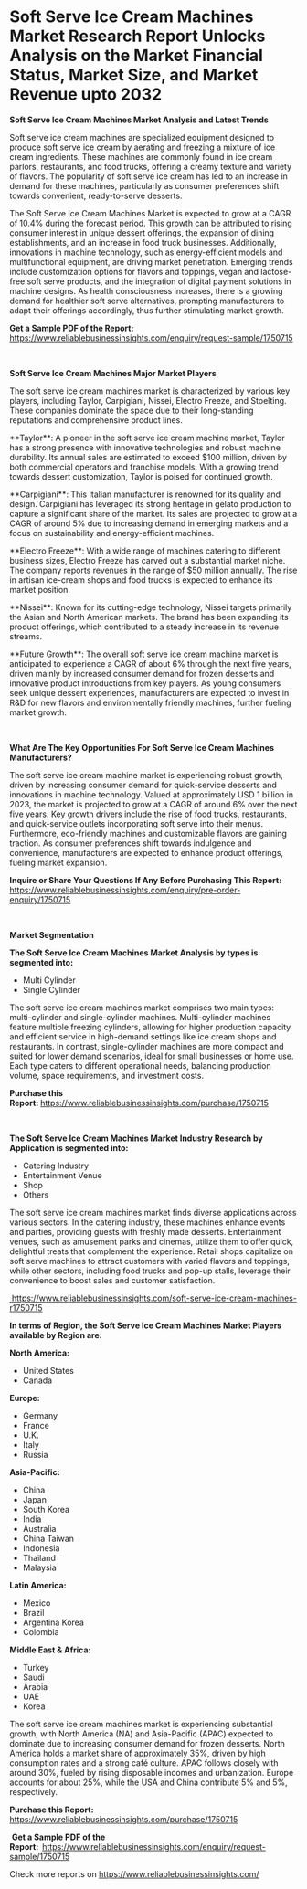 <p><h1>Soft Serve Ice Cream Machines Market Research Report Unlocks Analysis on the Market Financial Status, Market Size, and Market Revenue upto 2032</h1></p><p><strong>Soft Serve Ice Cream Machines Market Analysis and Latest Trends</strong></p>
<p><p>Soft serve ice cream machines are specialized equipment designed to produce soft serve ice cream by aerating and freezing a mixture of ice cream ingredients. These machines are commonly found in ice cream parlors, restaurants, and food trucks, offering a creamy texture and variety of flavors. The popularity of soft serve ice cream has led to an increase in demand for these machines, particularly as consumer preferences shift towards convenient, ready-to-serve desserts.</p><p>The Soft Serve Ice Cream Machines Market is expected to grow at a CAGR of 10.4% during the forecast period. This growth can be attributed to rising consumer interest in unique dessert offerings, the expansion of dining establishments, and an increase in food truck businesses. Additionally, innovations in machine technology, such as energy-efficient models and multifunctional equipment, are driving market penetration. Emerging trends include customization options for flavors and toppings, vegan and lactose-free soft serve products, and the integration of digital payment solutions in machine designs. As health consciousness increases, there is a growing demand for healthier soft serve alternatives, prompting manufacturers to adapt their offerings accordingly, thus further stimulating market growth.</p></p>
<p><strong>Get a Sample PDF of the Report:&nbsp;</strong> <a href="https://www.reliablebusinessinsights.com/enquiry/request-sample/1750715?utm_campaign=3213&utm_medium=2&utm_source=Github&utm_content=ia&utm_term=10042025&utm_id=soft-serve-ice-cream-machines">https://www.reliablebusinessinsights.com/enquiry/request-sample/1750715</a></p>
<p>&nbsp;</p>
<p><strong>Soft Serve Ice Cream Machines Major Market Players</strong></p>
<p><p>The soft serve ice cream machines market is characterized by various key players, including Taylor, Carpigiani, Nissei, Electro Freeze, and Stoelting. These companies dominate the space due to their long-standing reputations and comprehensive product lines.</p><p>**Taylor**: A pioneer in the soft serve ice cream machine market, Taylor has a strong presence with innovative technologies and robust machine durability. Its annual sales are estimated to exceed $100 million, driven by both commercial operators and franchise models. With a growing trend towards dessert customization, Taylor is poised for continued growth.</p><p>**Carpigiani**: This Italian manufacturer is renowned for its quality and design. Carpigiani has leveraged its strong heritage in gelato production to capture a significant share of the market. Its sales are projected to grow at a CAGR of around 5% due to increasing demand in emerging markets and a focus on sustainability and energy-efficient machines.</p><p>**Electro Freeze**: With a wide range of machines catering to different business sizes, Electro Freeze has carved out a substantial market niche. The company reports revenues in the range of $50 million annually. The rise in artisan ice-cream shops and food trucks is expected to enhance its market position.</p><p>**Nissei**: Known for its cutting-edge technology, Nissei targets primarily the Asian and North American markets. The brand has been expanding its product offerings, which contributed to a steady increase in its revenue streams.</p><p>**Future Growth**: The overall soft serve ice cream machine market is anticipated to experience a CAGR of about 6% through the next five years, driven mainly by increased consumer demand for frozen desserts and innovative product introductions from key players. As young consumers seek unique dessert experiences, manufacturers are expected to invest in R&D for new flavors and environmentally friendly machines, further fueling market growth.</p></p>
<p>&nbsp;</p>
<p><strong>What Are The Key Opportunities For Soft Serve Ice Cream Machines Manufacturers?</strong></p>
<p><p>The soft serve ice cream machine market is experiencing robust growth, driven by increasing consumer demand for quick-service desserts and innovations in machine technology. Valued at approximately USD 1 billion in 2023, the market is projected to grow at a CAGR of around 6% over the next five years. Key growth drivers include the rise of food trucks, restaurants, and quick-service outlets incorporating soft serve into their menus. Furthermore, eco-friendly machines and customizable flavors are gaining traction. As consumer preferences shift towards indulgence and convenience, manufacturers are expected to enhance product offerings, fueling market expansion.</p></p>
<p><strong>Inquire or Share Your Questions If Any Before Purchasing This Report:</strong> <a href="https://www.reliablebusinessinsights.com/enquiry/pre-order-enquiry/1750715?utm_campaign=3213&utm_medium=2&utm_source=Github&utm_content=ia&utm_term=10042025&utm_id=soft-serve-ice-cream-machines">https://www.reliablebusinessinsights.com/enquiry/pre-order-enquiry/1750715</a></p>
<p>&nbsp;</p>
<p><strong>Market Segmentation</strong></p>
<p><strong>The Soft Serve Ice Cream Machines Market Analysis by types is segmented into:</strong></p>
<p><ul><li>Multi Cylinder</li><li>Single Cylinder</li></ul></p>
<p><p>The soft serve ice cream machines market comprises two main types: multi-cylinder and single-cylinder machines. Multi-cylinder machines feature multiple freezing cylinders, allowing for higher production capacity and efficient service in high-demand settings like ice cream shops and restaurants. In contrast, single-cylinder machines are more compact and suited for lower demand scenarios, ideal for small businesses or home use. Each type caters to different operational needs, balancing production volume, space requirements, and investment costs.</p></p>
<p><strong>Purchase this Report:&nbsp;</strong><a href="https://www.reliablebusinessinsights.com/purchase/1750715?utm_campaign=3213&utm_medium=2&utm_source=Github&utm_content=ia&utm_term=10042025&utm_id=soft-serve-ice-cream-machines">https://www.reliablebusinessinsights.com/purchase/1750715</a></p>
<p>&nbsp;</p>
<p><strong>The Soft Serve Ice Cream Machines Market Industry Research by Application is segmented into:</strong></p>
<p><ul><li>Catering Industry</li><li>Entertainment Venue</li><li>Shop</li><li>Others</li></ul></p>
<p><p>The soft serve ice cream machines market finds diverse applications across various sectors. In the catering industry, these machines enhance events and parties, providing guests with freshly made desserts. Entertainment venues, such as amusement parks and cinemas, utilize them to offer quick, delightful treats that complement the experience. Retail shops capitalize on soft serve machines to attract customers with varied flavors and toppings, while other sectors, including food trucks and pop-up stalls, leverage their convenience to boost sales and customer satisfaction.</p></p>
<p><a href="https://www.reliablebusinessinsights.com/soft-serve-ice-cream-machines-r1750715?utm_campaign=3213&utm_medium=2&utm_source=Github&utm_content=ia&utm_term=10042025&utm_id=soft-serve-ice-cream-machines">&nbsp;https://www.reliablebusinessinsights.com/soft-serve-ice-cream-machines-r1750715</a></p>
<p><strong>In terms of Region, the Soft Serve Ice Cream Machines Market Players available by Region are:</strong></p>
<p>
    <p> <strong> North America: </strong>
        <ul>
            <li>United States</li>
            <li>Canada</li>
        </ul>
        </p> 
    <p> <strong> Europe: </strong>
        <ul>
            <li>Germany</li>
            <li>France</li>
            <li>U.K.</li>
            <li>Italy</li>
            <li>Russia</li>
        </ul>
        </p> 
    <p> <strong> Asia-Pacific: </strong>
        <ul>
            <li>China</li>
            <li>Japan</li>
            <li>South Korea</li>
            <li>India</li>
            <li>Australia</li>
            <li>China Taiwan</li>
            <li>Indonesia</li>
            <li>Thailand</li>
            <li>Malaysia</li>
        </ul>
        </p> 
    <p> <strong> Latin America: </strong>
        <ul>
            <li>Mexico</li>
            <li>Brazil</li>
            <li>Argentina Korea</li>
            <li>Colombia</li>
        </ul>
        </p> 
    <p> <strong> Middle East & Africa: </strong>
        <ul>
            <li>Turkey</li>
            <li>Saudi</li>
            <li>Arabia</li>
            <li>UAE</li>
            <li>Korea</li>
        </ul>
    </p>
    </p>
<p><p>The soft serve ice cream machines market is experiencing substantial growth, with North America (NA) and Asia-Pacific (APAC) expected to dominate due to increasing consumer demand for frozen desserts. North America holds a market share of approximately 35%, driven by high consumption rates and a strong café culture. APAC follows closely with around 30%, fueled by rising disposable incomes and urbanization. Europe accounts for about 25%, while the USA and China contribute 5% and 5%, respectively.</p></p>
<p><strong>Purchase this Report: </strong><a href="https://www.reliablebusinessinsights.com/purchase/1750715?utm_campaign=3213&utm_medium=2&utm_source=Github&utm_content=ia&utm_term=10042025&utm_id=soft-serve-ice-cream-machines">https://www.reliablebusinessinsights.com/purchase/1750715</a></p>
<p>&nbsp;<strong>Get a Sample PDF of the Report:&nbsp;&nbsp;</strong><a href="https://www.reliablebusinessinsights.com/enquiry/request-sample/1750715?utm_campaign=3213&utm_medium=2&utm_source=Github&utm_content=ia&utm_term=10042025&utm_id=soft-serve-ice-cream-machines">https://www.reliablebusinessinsights.com/enquiry/request-sample/1750715</a></p>
<p><strong></strong></p>
<p>Check more reports on <a href="https://www.reliablebusinessinsights.com/?utm_campaign=3213&utm_medium=2&utm_source=Github&utm_content=ia&utm_term=10042025&utm_id=soft-serve-ice-cream-machines">https://www.reliablebusinessinsights.com/</a></p>